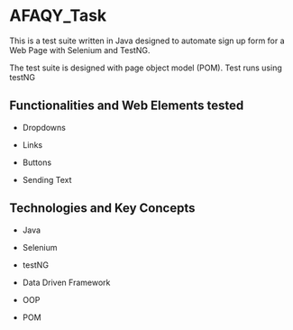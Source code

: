 # AFAQY_Task


This is a test suite written in Java designed to automate sign up form for a Web Page with Selenium and TestNG.



The test suite is designed with page object model (POM). Test runs using testNG



## Functionalities and Web Elements tested



- Dropdowns

- Links

- Buttons

- Sending Text



## Technologies and Key Concepts


- Java

- Selenium

- testNG

- Data Driven Framework

- OOP

- POM
